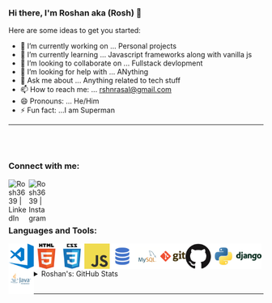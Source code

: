 ### Hi there, I'm Roshan aka (Rosh) 👋

Here are some ideas to get you started:

- 🔭 I’m currently working on ... Personal projects
- 🌱 I’m currently learning ... Javascript frameworks along with vanilla js
- 👯 I’m looking to collaborate on ... Fullstack devlopment
- 🤔 I’m looking for help with ... ANything
- 💬 Ask me about ... Anything related to tech stuff
- 📫 How to reach me: ... rshnrasal@gmail.com
- 😄 Pronouns: ... He/Him
- ⚡ Fun fact: ...I am Superman
---
<br />
<br />

### Connect with me:

<img align="left" alt="Rosh3639 | LinkedIn" width="40px" src="https://cdn.jsdelivr.net/npm/simple-icons@v3/icons/linkedin.svg" />
<img align="left" alt="Rosh3639 | Instagram" width="40px" src="https://cdn.jsdelivr.net/npm/simple-icons@v3/icons/instagram.svg" />

<br />

<br />
<br />
<br />

### Languages and Tools:

<img align="left" alt="Visual Studio Code" width="50px" src="https://raw.githubusercontent.com/github/explore/80688e429a7d4ef2fca1e82350fe8e3517d3494d/topics/visual-studio-code/visual-studio-code.png" />
<img align="left" alt="HTML5" width="50px" src="https://raw.githubusercontent.com/github/explore/80688e429a7d4ef2fca1e82350fe8e3517d3494d/topics/html/html.png" />
<img align="left" alt="CSS3" width="50px" src="https://raw.githubusercontent.com/github/explore/80688e429a7d4ef2fca1e82350fe8e3517d3494d/topics/css/css.png" />
<img align="left" alt="JavaScript" width="50px" src="https://raw.githubusercontent.com/github/explore/80688e429a7d4ef2fca1e82350fe8e3517d3494d/topics/javascript/javascript.png" />
<!-- <img align="left" alt="React" width="26px" src="https://raw.githubusercontent.com/github/explore/80688e429a7d4ef2fca1e82350fe8e3517d3494d/topics/react/react.png" /> -->
<img align="left" alt="SQL" width="50px" src="https://raw.githubusercontent.com/github/explore/80688e429a7d4ef2fca1e82350fe8e3517d3494d/topics/sql/sql.png" />
<img align="left" alt="MySQL" width="50px" src="https://raw.githubusercontent.com/github/explore/80688e429a7d4ef2fca1e82350fe8e3517d3494d/topics/mysql/mysql.png" />
<img align="left" alt="Git" width="50px" src="https://raw.githubusercontent.com/github/explore/80688e429a7d4ef2fca1e82350fe8e3517d3494d/topics/git/git.png" />
<img align="left" alt="GitHub" width="50px" src="https://raw.githubusercontent.com/github/explore/78df643247d429f6cc873026c0622819ad797942/topics/github/github.png" />
<img align="left" alt="Python" width="50px" src="https://raw.githubusercontent.com/github/explore/78df643247d429f6cc873026c0622819ad797942/topics/python/python.png" />
<img align="left" alt="Django" width="50px" src="https://raw.githubusercontent.com/github/explore/78df643247d429f6cc873026c0622819ad797942/topics/django/django.png" />
<img align="left" alt="Java" width="50px" src="https://raw.githubusercontent.com/github/explore/78df643247d429f6cc873026c0622819ad797942/topics/java/java.png" />



<br />
<br />
<br />
<details>
  <summary>Roshan's: GitHub Stats</summary>

  
  
  [![Rosh3639's github stats](https://github-readme-stats.vercel.app/api?username=Rosh3639)](https://github.com/rosh3639/github-readme-stats)
</details>
<br />

---
<br />
<br />


